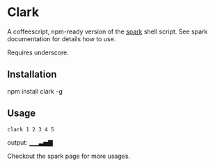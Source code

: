 Clark
=====

A coffeescript, npm-ready version of the [spark](https://github.com/holman/spark)
shell script. See spark documentation for details how to use.

Requires underscore.

Installation
------------

npm install clark -g

Usage
-----

    clark 1 2 3 4 5

output: ▁▁▃▅▇

Checkout the spark page for more usages.
